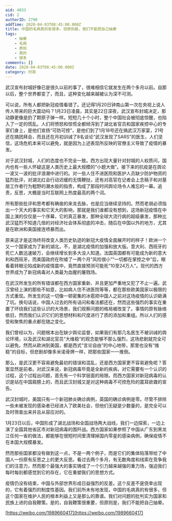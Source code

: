 ```yaml
---
aid: 4033
cid: 2
authorID: 2790
addTime: 2020-04-03T08:45:00.000Z
title: 中国的毛病真的有很多，但原则是，我们不能把自己抽晕
tags:
    - 抽晕
    - 毛病
    - 原则
    - 真的
    - 很多
comments: []
date: 2020-04-03T08:45:00.000Z
category: 时政
---
```


武汉宣布封城好像已是很久以前的事了，很难相信它就发生在两个多月以前。自那以后，整个世界都变了，而且，这种变化越来越被认为深不可测。

可以说，所有人都把新冠疫情看错了。还记得1月20日钟南山第一次在央视上说人传人带来的巨大震动吗？1月23日凌晨，其实是22日深夜，武汉宣布封城决定，那动静更像是扔了颗原子弹一样。短短几十个小时，整个中国社会被彻底惊醒，也陷入了一定的慌乱。人们将愤怒和惊慌全都倾泻到了湖北省官员和国家疾控中心的专家们身上，是他们宣扬“可防可控”，是他们到了1月18号还在搞武汉万家宴，21号还在搞团拜会，而且还在月初训诫了8名谈论“武汉发现了SARS”的医生，人们坚信，这场危机本来可以避免，就是因为上述表现所反映的官僚主义导致了疫情的暴发。

对于武汉封城，人们的态度也不完全一致。西方出现大量针对封城的人权质问，国内也有一些人怀疑这是人类历史上最大规模的“小题大做”。接下来的抗疫是在舆论一波又一波的批评浪潮中进行的。对一些人住不进医院和医护人员缺少防护物资的猛烈批评，对湖北红会行动迟缓的无情鞭挞，还有对高官在记者会上念稿子和对基层工作者行为粗野的潮水般的指责，构成了那段时间舆论场令人难忘的一幕。追责，反思，大概是当时互联网上热度最高的两个词。

所有那些批评和思考都有确凿的来龙去脉，也是应当继续坚持的。然而老胡必须指出一个天大的事实和它天大的影响，那就是我们谁都没有想到，这场新冠疫情在中国上演的仅仅是一个序幕，它的真正暴发，那种全球大流行病的超级暴发，那种比武汉猛烈不知道几倍的对经济社会体系彻底的冲击，随后在中国以外的地方，尤其是在欧洲和美国接连喷暴而出。

原来这才是这场终将改变人类历史轨迹的新冠大疫情全面展开时的样子！欧洲一个又一个国家成为了新的湖北，不，是湖北疫情的加强和放大版。意大利、西班牙的死亡人数迅速破万，会继续增长到多大没人知道。法国英国都有可能成为新的意大利和西班牙。而美国政府在吹嘘了一两个月“风险很小”“一切都在掌控之中”后，眼看着转眼沦陷成新的疫情震中，竟然直接预测可能死“10至24万人”。现代的西方世界成为了新冠病毒对人类最为血腥的屠戮场。

在武汉所发生的所有错误都在西方国家重新、并且更加严重地又犯了不止一遍。武汉曾经上演的那些不如意，比如病人住不进医院等等，都在那些欧美国家以极限的方式重现。所发生的这一切像一顿密集的冰雹把中国人之前对这场疫情的认识砸满了坑。换句话说，中国人过去的所有诘问和看法都还在，然而这些强烈的事实在重置了环绕我们这些认识的大场景，我们观察问题的格局被改变了。事情的原有脉络依旧，然而我们认识它们的思想材料和尺度进行了质的添加和重组。所以人们的感受和聚焦的重点都在随之变化。

我们曾经以为，问题根本出在缺少舆论监督，如果我们有那几名医生不被训诫的舆论环境，以及武汉和湖北官员“大维稳”的观念能够不那么强烈，这场悲剧就完全可以避免。然而从欧洲到美国，都是西式“言论自由”的中心地带，那里也没有“维稳”的目标，但悲剧却像多米诺骨牌一样，把那些国家一一推倒。

那么，是武汉更不容易避免最初的错误和混乱，还是西方国家更不容易避免呢？答案显然是前者。对武汉来说，新冠病毒毕竟是全新的疾病，对它需要有一个认识的过程，这个过程出问题，首先有一个科学层面的局限。而西方国家对新冠病毒的认识是站在中国肩膀上的，而且武汉封城又是对这种病毒不可控危险的震耳欲聋的宣告。

武汉封城时，美国只有一个新冠肺炎确诊病例，英国的确诊病例是零。尽管不排除一些未被发现的感染者已经进入了欧美社会，但他们无疑是少数量的，是完全可以及时筛查出来并且从容应对的。

1月23日以后，中国形成了湖北战场和全国战场两大战线，我们一边探索，一边上演了全国其他省区市对新冠病毒的围歼战。西方国家如果参照了中国从广东到黑龙江任何一省的做法，都能够在很短时间里清理掉国内零星的感染病例，确保疫情不在本国大规模暴发。

然而那些国家都没有做到这一点，不是一两个例子，而是它们的集体陷落带给了中国人一份原有反思之上的更大反思。看过去两个多月，有无数角度和线索在竞争我们的注意力，然而那个最强大的事实铸成了一个引力越来越强的重力场，强迫我们每时每刻都感觉到它的存在，它在重塑我们的思想方式。

疫情仍没有结束，中国与外部世界形成日益强烈的反差。这个反差不是侥幸出现的，它有着强烈的制度性基因。我们前所未有地发现，中国的毛病真的有很多，但这个国家在维护人民的根本利益上又是那么的靠谱。我们对问题的批判实为国家和民族上进的自我鞭策。是的，自我鞭策很重要，但原则是，我们不能把自己抽晕。

[https://weibo.com/1989660417](https://weibo.com/1989660417)
